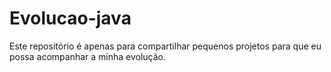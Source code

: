 # Evolucao-java
Este repositório é apenas para compartilhar pequenos projetos para que eu possa acompanhar a minha evolução.
